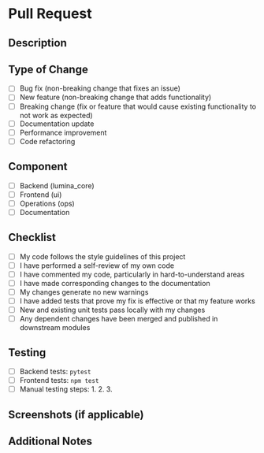 # Pull Request

## Description
<!-- Provide a brief description of the changes in this PR -->

## Type of Change
<!-- Mark the appropriate option with an "x" -->
- [ ] Bug fix (non-breaking change that fixes an issue)
- [ ] New feature (non-breaking change that adds functionality)
- [ ] Breaking change (fix or feature that would cause existing functionality to not work as expected)
- [ ] Documentation update
- [ ] Performance improvement
- [ ] Code refactoring

## Component
<!-- Mark the appropriate option with an "x" -->
- [ ] Backend (lumina_core)
- [ ] Frontend (ui)
- [ ] Operations (ops)
- [ ] Documentation

## Checklist
<!-- Mark the appropriate options with an "x" -->
- [ ] My code follows the style guidelines of this project
- [ ] I have performed a self-review of my own code
- [ ] I have commented my code, particularly in hard-to-understand areas
- [ ] I have made corresponding changes to the documentation
- [ ] My changes generate no new warnings
- [ ] I have added tests that prove my fix is effective or that my feature works
- [ ] New and existing unit tests pass locally with my changes
- [ ] Any dependent changes have been merged and published in downstream modules

## Testing
<!-- Describe the tests that you ran to verify your changes -->
- [ ] Backend tests: `pytest`
- [ ] Frontend tests: `npm test`
- [ ] Manual testing steps:
  1. 
  2. 
  3. 

## Screenshots (if applicable)
<!-- Add screenshots to help explain your changes -->

## Additional Notes
<!-- Add any other information about the PR here --> 